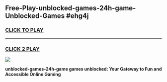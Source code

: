 
## Free-Play-unblocked-games-24h-game-Unblocked-Games #ehg4j
<h3>
<a href="https://news.freeplayer.one?title=unblocked-games-24h-game&ref=8M">CLICK TO PLAY</a></h3>
<hr>

<h3>
<a href="https://news.freeplayer.one?title=unblocked-games-24h-game&ref=8M">CLICK 2 PLAY</a>
  
</h3>

<a href="https://news.freeplayer.one?title=unblocked-games-24h-game&ref=8M"><img src="https://clearcache.store/games.png"></a>


**unblocked-games-24h-game games unblocked: Your Gateway to Fun and Accessible Online Gaming**
